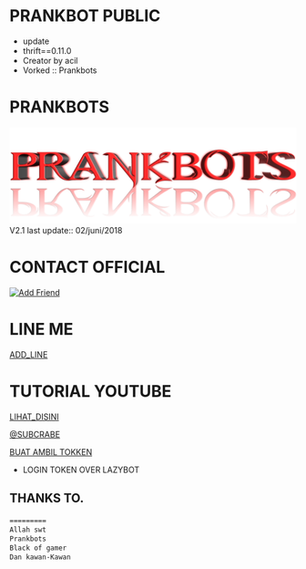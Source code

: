 # PRANKBOT PUBLIC
- update 
- thrift==0.11.0
- Creator by acil
- Vorked :: Prankbots
# PRANKBOTS
![Prankbots](prankbots.png)
V2.1 last update::
02/juni/2018
# CONTACT OFFICIAL

<a href="https://line.me/R/ti/p/%40gnh2780p"><img height="36" border="0" alt="Add Friend" src="https://scdn.line-apps.com/n/line_add_friends/btn/en.png"></a>

# LINE ME

[ADD_LINE](http://line.me/ti/p/~adiputra.95)

# TUTORIAL YOUTUBE
[LIHAT_DISINI](https://youtu.be/j9VqQBZCcec)

[@SUBCRABE](https://www.youtube.com/channel/UCycBrqSWEHdk-slnhUmGWiQ)

[BUAT AMBIL TOKKEN](https://boteater.com/sniff/)
- LOGIN TOKEN OVER LAZYBOT
## THANKS TO.
```
=========
Allah swt
Prankbots
Black of gamer
Dan kawan-Kawan
```
